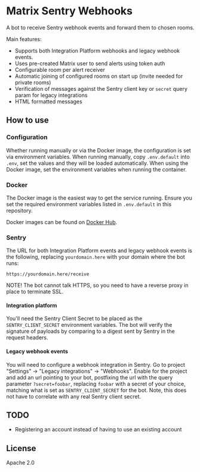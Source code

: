 # Matrix Sentry Webhooks

A bot to receive Sentry webhook events and forward them to chosen rooms.

Main features:

* Supports both Integration Platform webhooks and legacy webhook events.
* Uses pre-created Matrix user to send alerts using token auth
* Configurable room per alert receiver
* Automatic joining of configured rooms on start up (invite needed for private rooms)
* Verification of messages against the Sentry client key or `secret` query param for
  legacy integrations
* HTML formatted messages

## How to use

### Configuration

Whether running manually or via the Docker image, the configuration is set via 
environment variables. When running manually, copy `.env.default` into `.env`, 
set the values and they will be loaded automatically. When using the Docker image, 
set the environment variables when running the container.

### Docker

The Docker image is the easiest way to get the service running. 
Ensure you set the required environment variables listed in `.env.default` in this 
repository.

Docker images can be found on [Docker Hub](https://hub.docker.com/r/matrixdotorg/matrix-sentry-webhooks).

### Sentry

The URL for both Integration Platform events and legacy webhook events is the following,
replacing `yourdomain.here` with your domain where the bot runs:

    https://yourdomain.here/receive

NOTE! The bot cannot talk HTTPS, so you need to have a reverse proxy in place to 
terminate SSL.

#### Integration platform

You'll need the Sentry Client Secret to be placed as the `SENTRY_CLIENT_SECRET`
environment variables. The bot will verify the signature of payloads by comparing
to a digest sent by Sentry in the request headers.

#### Legacy webhook events

You will need to configure a webhook integration in Sentry. 
Go to project "Settings" -> "Legacy integrations" -> "Webhooks". Enable for the
project and add an url pointing to your bot, postfixing the url with the query
parameter `?secret=foobar`, replacing `foobar` with a secret of your choice,
matching what is set as `SENTRY_CLIENT_SECRET` for the bot. Note, this does
not have to correlate with any real Sentry client secret.

## TODO

* Registering an account instead of having to use an existing account

## License

Apache 2.0
